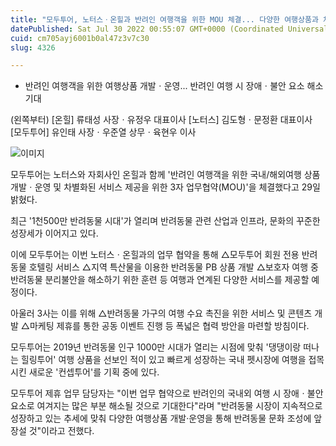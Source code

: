 ```yaml
---
title: "모두투어, 노터스ㆍ온힐과 반려인 여행객을 위한 MOU 체결... 다양한 여행상품과 차별화된 서비스 제공"
datePublished: Sat Jul 30 2022 00:55:07 GMT+0000 (Coordinated Universal Time)
cuid: cm705ayj6001b0al47z3v7c30
slug: 4326

---
```



- 반려인 여행객을 위한 여행상품 개발ㆍ운영... 반려인 여행 시 장애ㆍ불안 요소 해소 기대

(왼쪽부터) [온힐] 류태성 사장ㆍ유정우 대표이사 [노터스] 김도형ㆍ문정환 대표이사 [모두투어] 유인태 사장ㆍ우준열 상무ㆍ육현우 이사

![이미지](https://cdn.hashnode.com/res/hashnode/image/upload/v1739257994307/cd509ec2-5ea3-4748-8674-085762a96fae.jpeg)

모두투어는 노터스와 자회사인 온힐과 함께 '반려인 여행객을 위한 국내/해외여행 상품 개발ㆍ운영 및 차별화된 서비스 제공을 위한 3자 업무협약(MOU)'을 체결했다고 29일 밝혔다.

최근 '1천500만 반려동물 시대'가 열리며 반려동물 관련 산업과 인프라, 문화의 꾸준한 성장세가 이어지고 있다.

이에 모두투어는 이번 노터스ㆍ온힐과의 업무 협약을 통해 △모두투어 회원 전용 반려동물 호텔링 서비스 △지역 특산물을 이용한 반려동물 PB 상품 개발 △보호자 여행 중 반려동물 분리불안을 해소하기 위한 훈련 등 여행과 연계된 다양한 서비스를 제공할 예정이다.

아울러 3사는 이를 위해 △반려동물 가구의 여행 수요 촉진을 위한 서비스 및 콘텐츠 개발 △마케팅 제휴를 통한 공동 이벤트 진행 등 폭넓은 협력 방안을 마련할 방침이다.

모두투어는 2019년 반려동물 인구 1000만 시대가 열리는 시점에 맞춰 '댕댕이랑 떠나는 힐링투어' 여행 상품을 선보인 적이 있고 빠르게 성장하는 국내 펫시장에 여행을 접목시킨 새로운 '컨셉투어'를 기획 중에 있다.

모두투어 제휴 업무 담당자는 "이번 업무 협약으로 반려인의 국내외 여행 시 장애ㆍ불안 요소로 여겨지는 많은 부분 해소될 것으로 기대한다"라며 "반려동물 시장이 지속적으로 성장하고 있는 추세에 맞춰 다양한 여행상품 개발·운영을 통해 반려동물 문화 조성에 앞장설 것"이라고 전했다.